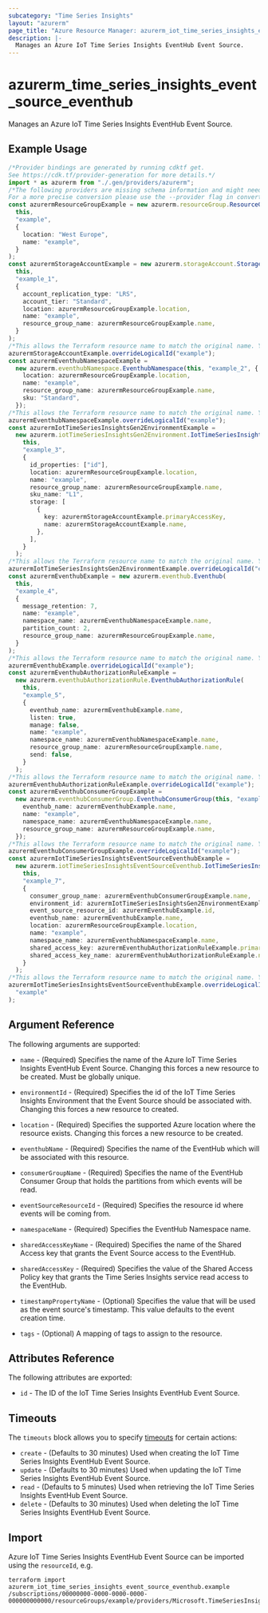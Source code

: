 ```yaml
---
subcategory: "Time Series Insights"
layout: "azurerm"
page_title: "Azure Resource Manager: azurerm_iot_time_series_insights_event_source_eventhub"
description: |-
  Manages an Azure IoT Time Series Insights EventHub Event Source.
---
```


# azurerm\_time\_series\_insights\_event\_source\_eventhub

Manages an Azure IoT Time Series Insights EventHub Event Source.

## Example Usage

```typescript
/*Provider bindings are generated by running cdktf get.
See https://cdk.tf/provider-generation for more details.*/
import * as azurerm from "./.gen/providers/azurerm";
/*The following providers are missing schema information and might need manual adjustments to synthesize correctly: azurerm.
For a more precise conversion please use the --provider flag in convert.*/
const azurermResourceGroupExample = new azurerm.resourceGroup.ResourceGroup(
  this,
  "example",
  {
    location: "West Europe",
    name: "example",
  }
);
const azurermStorageAccountExample = new azurerm.storageAccount.StorageAccount(
  this,
  "example_1",
  {
    account_replication_type: "LRS",
    account_tier: "Standard",
    location: azurermResourceGroupExample.location,
    name: "example",
    resource_group_name: azurermResourceGroupExample.name,
  }
);
/*This allows the Terraform resource name to match the original name. You can remove the call if you don't need them to match.*/
azurermStorageAccountExample.overrideLogicalId("example");
const azurermEventhubNamespaceExample =
  new azurerm.eventhubNamespace.EventhubNamespace(this, "example_2", {
    location: azurermResourceGroupExample.location,
    name: "example",
    resource_group_name: azurermResourceGroupExample.name,
    sku: "Standard",
  });
/*This allows the Terraform resource name to match the original name. You can remove the call if you don't need them to match.*/
azurermEventhubNamespaceExample.overrideLogicalId("example");
const azurermIotTimeSeriesInsightsGen2EnvironmentExample =
  new azurerm.iotTimeSeriesInsightsGen2Environment.IotTimeSeriesInsightsGen2Environment(
    this,
    "example_3",
    {
      id_properties: ["id"],
      location: azurermResourceGroupExample.location,
      name: "example",
      resource_group_name: azurermResourceGroupExample.name,
      sku_name: "L1",
      storage: [
        {
          key: azurermStorageAccountExample.primaryAccessKey,
          name: azurermStorageAccountExample.name,
        },
      ],
    }
  );
/*This allows the Terraform resource name to match the original name. You can remove the call if you don't need them to match.*/
azurermIotTimeSeriesInsightsGen2EnvironmentExample.overrideLogicalId("example");
const azurermEventhubExample = new azurerm.eventhub.Eventhub(
  this,
  "example_4",
  {
    message_retention: 7,
    name: "example",
    namespace_name: azurermEventhubNamespaceExample.name,
    partition_count: 2,
    resource_group_name: azurermResourceGroupExample.name,
  }
);
/*This allows the Terraform resource name to match the original name. You can remove the call if you don't need them to match.*/
azurermEventhubExample.overrideLogicalId("example");
const azurermEventhubAuthorizationRuleExample =
  new azurerm.eventhubAuthorizationRule.EventhubAuthorizationRule(
    this,
    "example_5",
    {
      eventhub_name: azurermEventhubExample.name,
      listen: true,
      manage: false,
      name: "example",
      namespace_name: azurermEventhubNamespaceExample.name,
      resource_group_name: azurermResourceGroupExample.name,
      send: false,
    }
  );
/*This allows the Terraform resource name to match the original name. You can remove the call if you don't need them to match.*/
azurermEventhubAuthorizationRuleExample.overrideLogicalId("example");
const azurermEventhubConsumerGroupExample =
  new azurerm.eventhubConsumerGroup.EventhubConsumerGroup(this, "example_6", {
    eventhub_name: azurermEventhubExample.name,
    name: "example",
    namespace_name: azurermEventhubNamespaceExample.name,
    resource_group_name: azurermResourceGroupExample.name,
  });
/*This allows the Terraform resource name to match the original name. You can remove the call if you don't need them to match.*/
azurermEventhubConsumerGroupExample.overrideLogicalId("example");
const azurermIotTimeSeriesInsightsEventSourceEventhubExample =
  new azurerm.iotTimeSeriesInsightsEventSourceEventhub.IotTimeSeriesInsightsEventSourceEventhub(
    this,
    "example_7",
    {
      consumer_group_name: azurermEventhubConsumerGroupExample.name,
      environment_id: azurermIotTimeSeriesInsightsGen2EnvironmentExample.id,
      event_source_resource_id: azurermEventhubExample.id,
      eventhub_name: azurermEventhubExample.name,
      location: azurermResourceGroupExample.location,
      name: "example",
      namespace_name: azurermEventhubNamespaceExample.name,
      shared_access_key: azurermEventhubAuthorizationRuleExample.primaryKey,
      shared_access_key_name: azurermEventhubAuthorizationRuleExample.name,
    }
  );
/*This allows the Terraform resource name to match the original name. You can remove the call if you don't need them to match.*/
azurermIotTimeSeriesInsightsEventSourceEventhubExample.overrideLogicalId(
  "example"
);

```

## Argument Reference

The following arguments are supported:

*   `name` - (Required) Specifies the name of the Azure IoT Time Series Insights EventHub Event Source. Changing this forces a new resource to be created. Must be globally unique.

*   `environmentId` - (Required) Specifies the id of the IoT Time Series Insights Environment that the Event Source should be associated with. Changing this forces a new resource to created.

*   `location` - (Required) Specifies the supported Azure location where the resource exists. Changing this forces a new resource to be created.

*   `eventhubName` - (Required) Specifies the name of the EventHub which will be associated with this resource.

*   `consumerGroupName` - (Required) Specifies the name of the EventHub Consumer Group that holds the partitions from which events will be read.

*   `eventSourceResourceId` - (Required) Specifies the resource id where events will be coming from.

*   `namespaceName` - (Required) Specifies the EventHub Namespace name.

*   `sharedAccessKeyName` - (Required) Specifies the name of the Shared Access key that grants the Event Source access to the EventHub.

*   `sharedAccessKey` - (Required) Specifies the value of the Shared Access Policy key that grants the Time Series Insights service read access to the EventHub.

*   `timestampPropertyName` - (Optional) Specifies the value that will be used as the event source's timestamp. This value defaults to the event creation time.

*   `tags` - (Optional) A mapping of tags to assign to the resource.

## Attributes Reference

The following attributes are exported:

* `id` - The ID of the IoT Time Series Insights EventHub Event Source.

## Timeouts

The `timeouts` block allows you to specify [timeouts](https://www.terraform.io/language/resources/syntax#operation-timeouts) for certain actions:

* `create` - (Defaults to 30 minutes) Used when creating the IoT Time Series Insights EventHub Event Source.
* `update` - (Defaults to 30 minutes) Used when updating the IoT Time Series Insights EventHub Event Source.
* `read` - (Defaults to 5 minutes) Used when retrieving the IoT Time Series Insights EventHub Event Source.
* `delete` - (Defaults to 30 minutes) Used when deleting the IoT Time Series Insights EventHub Event Source.

## Import

Azure IoT Time Series Insights EventHub Event Source can be imported using the `resourceId`, e.g.

```shell
terraform import azurerm_iot_time_series_insights_event_source_eventhub.example /subscriptions/00000000-0000-0000-0000-000000000000/resourceGroups/example/providers/Microsoft.TimeSeriesInsights/environments/environment1/eventSources/example
```
